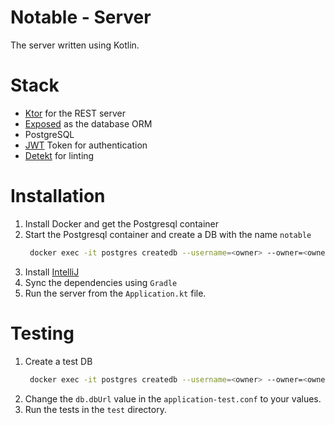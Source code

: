 # Notable - Server

The server written using Kotlin.

# Stack

- [Ktor](https://ktor.io/) for the REST server
- [Exposed](https://github.com/JetBrains/Exposed) as the database ORM
- PostgreSQL
- [JWT](https://jwt.io/) Token for authentication
- [Detekt](https://detekt.dev/) for linting

# Installation

1. Install Docker and get the Postgresql container
2. Start the Postgresql container and create a DB with the name `notable`
   ```bash
    docker exec -it postgres createdb --username=<owner> --owner=<owner> notable
   ```
3. Install [IntelliJ](https://www.jetbrains.com/idea/)
4. Sync the dependencies using `Gradle`
5. Run the server from the `Application.kt` file.

# Testing

1. Create a test DB
   ```bash
    docker exec -it postgres createdb --username=<owner> --owner=<owner> notable_test
   ```
2. Change the `db.dbUrl` value in the `application-test.conf` to your values.
3. Run the tests in the `test` directory.
